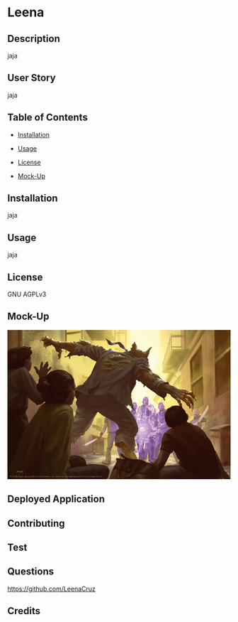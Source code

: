  

# Leena


## Description

 jaja

## User Story 

 jaja

## Table of Contents

* [Installation](#installation)

* [Usage](#usage)

* [License](#license)

* [Mock-Up](#mock-up)



## Installation

 jaja

## Usage

 jaja

## License

 GNU AGPLv3

## Mock-Up

 ![jaja](./images/mock-up.jpg)

## Deployed Application

## Contributing

## Test

## Questions

 https://github.com/LeenaCruz

## Credits



